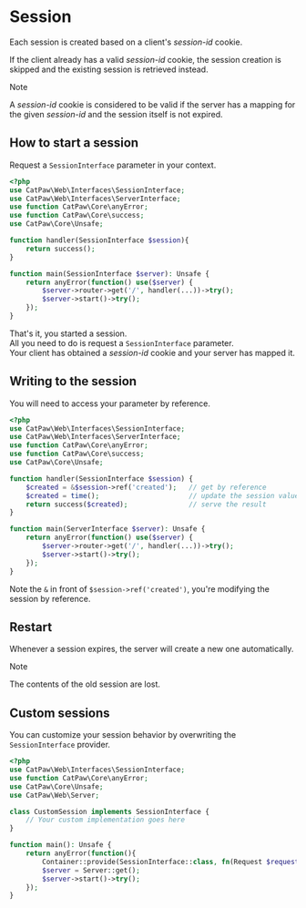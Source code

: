 # Session

Each session is created based on a client's _session-id_ cookie.

If the client already has a valid _session-id_ cookie, the session creation is skipped and the existing session is
retrieved instead.

> [!NOTE]
> A _session-id_ cookie is considered to be valid if the
> server has a mapping for the given _session-id_ and
> the session itself is not expired.

## How to start a session

Request a `SessionInterface` parameter in your context.

```php
<?php
use CatPaw\Web\Interfaces\SessionInterface;
use CatPaw\Web\Interfaces\ServerInterface;
use function CatPaw\Core\anyError;
use function CatPaw\Core\success;
use CatPaw\Core\Unsafe;

function handler(SessionInterface $session){
    return success();
}

function main(SessionInterface $server): Unsafe {
    return anyError(function() use($server) {
        $server->router->get('/', handler(...))->try();
        $server->start()->try();
    });
}
```

That's it, you started a session.\
All you need to do is request a `SessionInterface` parameter.\
Your client has obtained a _session-id_ cookie and your server has mapped it.

## Writing to the session

You will need to access your parameter by reference.

```php
<?php
use CatPaw\Web\Interfaces\SessionInterface;
use CatPaw\Web\Interfaces\ServerInterface;
use function CatPaw\Core\anyError;
use function CatPaw\Core\success;
use CatPaw\Core\Unsafe;

function handler(SessionInterface $session) {
    $created = &$session->ref('created');   // get by reference
    $created = time();                      // update the session value
    return success($created);               // serve the result
}

function main(ServerInterface $server): Unsafe {
    return anyError(function() use($server) {
        $server->router->get('/', handler(...))->try();
        $server->start()->try();
    });
}
```

Note the `&` in front of `$session->ref('created')`, you're modifying the session by reference.

## Restart

Whenever a session expires, the server will create a new one automatically.
> [!NOTE]
> The contents of the old session are lost.

## Custom sessions

You can customize your session behavior by overwriting the `SessionInterface` provider.

```php
<?php
use CatPaw\Web\Interfaces\SessionInterface;
use function CatPaw\Core\anyError;
use CatPaw\Core\Unsafe;
use CatPaw\Web\Server;

class CustomSession implements SessionInterface {
    // Your custom implementation goes here
}

function main(): Unsafe {
    return anyError(function(){
        Container::provide(SessionInterface::class, fn(Request $request) => new CustomSession($request));
        $server = Server::get();
        $server->start()->try();
    });
}
```
